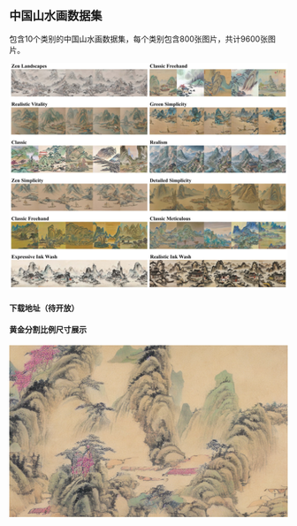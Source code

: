 ## 中国山水画数据集

包含10个类别的中国山水画数据集，每个类别包含800张图片，共计9600张图片。

<img src="data/数据集展示.jpg">

#### 下载地址（待开放）


#### 黄金分割比例尺寸展示

<img src="data/00046-966005068.png">
